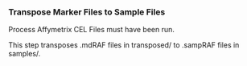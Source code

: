 ### Transpose Marker Files to Sample Files

Process Affymetrix CEL Files must have been run.

This step transposes .mdRAF files in transposed/ to .sampRAF files in samples/.
